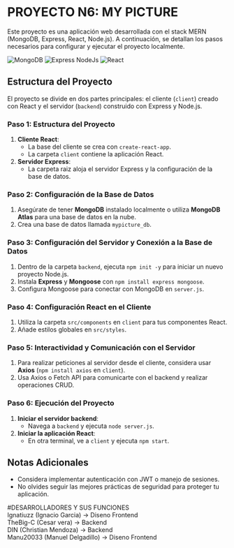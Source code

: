 # PROYECTO N6: MY PICTURE

Este proyecto es una aplicación web desarrollada con el stack MERN (MongoDB, Express, React, Node.js). A continuación, se detallan los pasos necesarios para configurar y ejecutar el proyecto localmente.

![MongoDB](https://www.turing.com/blog/wp-content/uploads/2022/02/Mongo-DB-Features.jpg) ![Express NodeJs](https://i.ytimg.com/vi/wVo-UMit5Ig/maxresdefault.jpg) ![React](https://blog.scottlogic.com/dkerr/assets/featured/react.png)

## Estructura del Proyecto

El proyecto se divide en dos partes principales: el cliente (`client`) creado con React y el servidor (`backend`) construido con Express y Node.js.

### Paso 1: Estructura del Proyecto

1. **Cliente React**:
   - La base del cliente se crea con `create-react-app`.
   - La carpeta `client` contiene la aplicación React.
2. **Servidor Express**:
   - La carpeta raiz aloja el servidor Express y la configuración de la base de datos.

### Paso 2: Configuración de la Base de Datos

1. Asegúrate de tener **MongoDB** instalado localmente o utiliza **MongoDB Atlas** para una base de datos en la nube.
2. Crea una base de datos llamada `mypicture_db`.

### Paso 3: Configuración del Servidor y Conexión a la Base de Datos

1. Dentro de la carpeta `backend`, ejecuta `npm init -y` para iniciar un nuevo proyecto Node.js.
2. Instala **Express** y **Mongoose** con `npm install express mongoose`.
3. Configura Mongoose para conectar con MongoDB en `server.js`.

### Paso 4: Configuración React en el Cliente

1. Utiliza la carpeta `src/components` en `client` para tus componentes React.
2. Añade estilos globales en `src/styles`.

### Paso 5: Interactividad y Comunicación con el Servidor

1. Para realizar peticiones al servidor desde el cliente, considera usar **Axios** (`npm install axios` en `client`).
2. Usa Axios o Fetch API para comunicarte con el backend y realizar operaciones CRUD.

### Paso 6: Ejecución del Proyecto

1. **Iniciar el servidor backend**:
   - Navega a `backend` y ejecuta `node server.js`.
2. **Iniciar la aplicación React**:
   - En otra terminal, ve a `client` y ejecuta `npm start`.

## Notas Adicionales

- Considera implementar autenticación con JWT o manejo de sesiones.
- No olvides seguir las mejores prácticas de seguridad para proteger tu aplicación.

#DESARROLLADORES Y SUS FUNCIONES  
Ignatiuzz (Ignacio Garcia) -> Diseno Frontend  
TheBig-C (Cesar vera) -> Backend  
DIN (Christian Mendoza) -> Backend  
Manu20033 (Manuel Delgadillo) -> Diseno Frontend  

